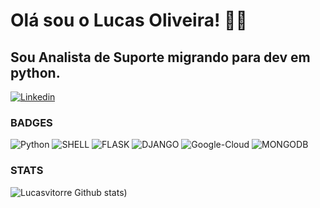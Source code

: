 # Olá sou o Lucas Oliveira! 👐🏻

## Sou Analista de Suporte migrando para dev em python.

[![Linkedin](https://img.shields.io/badge/LinkedIn-0077B5?style=for-the-badge&logo=linkedin&logoColor=white)](https://www.linkedin.com/in/lucasvitorre/)

### BADGES

![Python](https://img.shields.io/badge/Python-3776AB?style=for-the-badge&logo=python&logoColor=white)  ![SHELL](https://img.shields.io/badge/Shell_Script-121011?style=for-the-badge&logo=gnu-bash&logoColor=white) ![FLASK](https://img.shields.io/badge/Flask-000000?style=for-the-badge&logo=flask&logoColor=whitee) ![DJANGO](https://img.shields.io/badge/Django-092E20?style=for-the-badge&logo=django&logoColor=white) ![Google-Cloud](https://img.shields.io/badge/Google_Cloud-4285F4?style=for-the-badge&logo=google-cloud&logoColor=white) ![MONGODB](https://img.shields.io/badge/MongoDB-4EA94B?style=for-the-badge&logo=mongodb&logoColor=white)

### STATS
![Lucasvitorre Github stats](https://github-readme-stats.vercel.app/api?username=lucasvitorre&show_icons=true&theme=dark))
